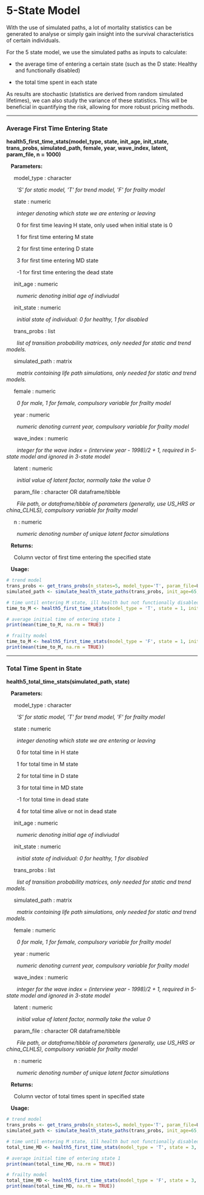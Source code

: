 # 5-State Model

With the use of simulated paths, a lot of mortality statistics can be generated 
to analyse or simply gain insight into the survival characteristics of certain individuals. 

For the 5 state model, we use the simulated paths as inputs to calculate:

* the average time of entering a certain state (such as the D state: Healthy and functionally disabled)

* the total time spent in each state 

As results are stochastic (statistics are derived from random simulated lifetimes), we can 
also study the variance of these statistics. This will be beneficial in quantifying the risk, 
allowing for more robust pricing methods. 

---

### Average First Time Entering State

**health5_first_time_stats(model_type, state, init_age, init_state, trans_probs, simulated_path, female, year, wave_index, latent, param_file, n = 1000)**

&nbsp;&nbsp; **Parameters:**

&nbsp;&nbsp;&nbsp;&nbsp; model_type : character

&nbsp;&nbsp;&nbsp;&nbsp;&nbsp;&nbsp; *'S' for static model, 'T' for trend model, 'F' for frailty model*

&nbsp;&nbsp;&nbsp;&nbsp; state : numeric

&nbsp;&nbsp;&nbsp;&nbsp;&nbsp;&nbsp; *integer denoting which state we are entering or leaving*

&nbsp;&nbsp;&nbsp;&nbsp;&nbsp;&nbsp; 0 for first time leaving H state, only used when initial state is 0

&nbsp;&nbsp;&nbsp;&nbsp;&nbsp;&nbsp; 1 for first time entering M state

&nbsp;&nbsp;&nbsp;&nbsp;&nbsp;&nbsp; 2 for first time entering D state

&nbsp;&nbsp;&nbsp;&nbsp;&nbsp;&nbsp; 3 for first time entering MD state

&nbsp;&nbsp;&nbsp;&nbsp;&nbsp;&nbsp; -1 for first time entering the dead state

&nbsp;&nbsp;&nbsp;&nbsp; init_age : numeric

&nbsp;&nbsp;&nbsp;&nbsp;&nbsp;&nbsp; *numeric denoting initial age of indiviudal*

&nbsp;&nbsp;&nbsp;&nbsp; init_state : numeric

&nbsp;&nbsp;&nbsp;&nbsp;&nbsp;&nbsp; *initial state of individual: 0 for healthy, 1 for disabled*

&nbsp;&nbsp;&nbsp;&nbsp; trans_probs : list

&nbsp;&nbsp;&nbsp;&nbsp;&nbsp;&nbsp; *list of transition probability matrices, only needed for static and trend models.*

&nbsp;&nbsp;&nbsp;&nbsp; simulated_path : matrix

&nbsp;&nbsp;&nbsp;&nbsp;&nbsp;&nbsp; *matrix containing life path simulations, only needed for static and trend models.*

&nbsp;&nbsp;&nbsp;&nbsp; female : numeric

&nbsp;&nbsp;&nbsp;&nbsp;&nbsp;&nbsp; *0 for male, 1 for female, compulsory variable for frailty model*

&nbsp;&nbsp;&nbsp;&nbsp; year : numeric

&nbsp;&nbsp;&nbsp;&nbsp;&nbsp;&nbsp; *numeric denoting current year, compulsory variable for frailty model*

&nbsp;&nbsp;&nbsp;&nbsp; wave_index : numeric

&nbsp;&nbsp;&nbsp;&nbsp;&nbsp;&nbsp; *integer for the wave index = (interview year - 1998)/2 + 1, required in 5-state model and ignored in 3-state model*

&nbsp;&nbsp;&nbsp;&nbsp; latent : numeric

&nbsp;&nbsp;&nbsp;&nbsp;&nbsp;&nbsp; *initial value of latent factor, normally take the value 0*

&nbsp;&nbsp;&nbsp;&nbsp; param_file : character OR dataframe/tibble

&nbsp;&nbsp;&nbsp;&nbsp;&nbsp;&nbsp; *File path, or dataframe/tibble of parameters (generally, use US_HRS or china_CLHLS), compulsory variable for frailty model*

&nbsp;&nbsp;&nbsp;&nbsp; n : numeric

&nbsp;&nbsp;&nbsp;&nbsp;&nbsp;&nbsp; *numeric denoting number of unique latent factor simulations*

&nbsp;&nbsp; **Returns:**

&nbsp;&nbsp;&nbsp;&nbsp; Column vector of first time entering the specified state

&nbsp;&nbsp; **Usage:**

```r
# trend model
trans_probs <- get_trans_probs(n_states=5, model_type='T', param_file=US_HRS_5, init_age=65, female=0, year = 2022, wave_index = 13, latent = 0)
simulated_path <- simulate_health_state_paths(trans_probs, init_age=65, init_state = 0, cohort = 10000)

# time until entering M state, ill health but not functionally disabled
time_to_M <- health5_first_time_stats(model_type = 'T', state = 1, init_age = 65, init_state = 0, trans_probs)

# average initial time of entering state 1
print(mean(time_to_M, na.rm = TRUE))

# frailty model
time_to_M <- health5_first_time_stats(model_type = 'F', state = 1, init_age = 65, init_state = 0, female = 0, year = 2022, wave_index = 13, latent = 0, param_file = US_HRS_5)
print(mean(time_to_M, na.rm = TRUE))
```

---

### Total Time Spent in State

**health5_total_time_stats(simulated_path, state)**

&nbsp;&nbsp; **Parameters:**

&nbsp;&nbsp;&nbsp;&nbsp; model_type : character

&nbsp;&nbsp;&nbsp;&nbsp;&nbsp;&nbsp; *'S' for static model, 'T' for trend model, 'F' for frailty model*

&nbsp;&nbsp;&nbsp;&nbsp; state : numeric

&nbsp;&nbsp;&nbsp;&nbsp;&nbsp;&nbsp; *integer denoting which state we are entering or leaving*

&nbsp;&nbsp;&nbsp;&nbsp;&nbsp;&nbsp; 0 for total time in H state

&nbsp;&nbsp;&nbsp;&nbsp;&nbsp;&nbsp; 1 for total time in M state

&nbsp;&nbsp;&nbsp;&nbsp;&nbsp;&nbsp; 2 for total time in D state

&nbsp;&nbsp;&nbsp;&nbsp;&nbsp;&nbsp; 3 for total time in MD state

&nbsp;&nbsp;&nbsp;&nbsp;&nbsp;&nbsp; -1 for total time in dead state

&nbsp;&nbsp;&nbsp;&nbsp;&nbsp;&nbsp; 4 for total time alive or not in dead state

&nbsp;&nbsp;&nbsp;&nbsp; init_age : numeric

&nbsp;&nbsp;&nbsp;&nbsp;&nbsp;&nbsp; *numeric denoting initial age of indiviudal*

&nbsp;&nbsp;&nbsp;&nbsp; init_state : numeric

&nbsp;&nbsp;&nbsp;&nbsp;&nbsp;&nbsp; *initial state of individual: 0 for healthy, 1 for disabled*

&nbsp;&nbsp;&nbsp;&nbsp; trans_probs : list

&nbsp;&nbsp;&nbsp;&nbsp;&nbsp;&nbsp; *list of transition probability matrices, only needed for static and trend models.*

&nbsp;&nbsp;&nbsp;&nbsp; simulated_path : matrix

&nbsp;&nbsp;&nbsp;&nbsp;&nbsp;&nbsp; *matrix containing life path simulations, only needed for static and trend models.*

&nbsp;&nbsp;&nbsp;&nbsp; female : numeric

&nbsp;&nbsp;&nbsp;&nbsp;&nbsp;&nbsp; *0 for male, 1 for female, compulsory variable for frailty model*

&nbsp;&nbsp;&nbsp;&nbsp; year : numeric

&nbsp;&nbsp;&nbsp;&nbsp;&nbsp;&nbsp; *numeric denoting current year, compulsory variable for frailty model*

&nbsp;&nbsp;&nbsp;&nbsp; wave_index : numeric

&nbsp;&nbsp;&nbsp;&nbsp;&nbsp;&nbsp; *integer for the wave index = (interview year - 1998)/2 + 1, required in 5-state model and ignored in 3-state model*

&nbsp;&nbsp;&nbsp;&nbsp; latent : numeric

&nbsp;&nbsp;&nbsp;&nbsp;&nbsp;&nbsp; *initial value of latent factor, normally take the value 0*

&nbsp;&nbsp;&nbsp;&nbsp; param_file : character OR dataframe/tibble

&nbsp;&nbsp;&nbsp;&nbsp;&nbsp;&nbsp; *File path, or dataframe/tibble of parameters (generally, use US_HRS or china_CLHLS), compulsory variable for frailty model*

&nbsp;&nbsp;&nbsp;&nbsp; n : numeric

&nbsp;&nbsp;&nbsp;&nbsp;&nbsp;&nbsp; *numeric denoting number of unique latent factor simulations*

&nbsp;&nbsp; **Returns:**

&nbsp;&nbsp;&nbsp;&nbsp; Column vector of total times spent in specified state

&nbsp;&nbsp; **Usage:**

```r
# trend model
trans_probs <- get_trans_probs(n_states=5, model_type='T', param_file=US_HRS_5, init_age=65, female=0, year = 2022, wave_index = 13, latent = 0)
simulated_path <- simulate_health_state_paths(trans_probs, init_age=65, init_state = 0, cohort = 10000)

# time until entering M state, ill health but not functionally disabled
total_time_MD <- health5_first_time_stats(model_type = 'T', state = 3, init_age = 65, init_state = 0, trans_probs)

# average initial time of entering state 1
print(mean(total_time_MD, na.rm = TRUE))

# frailty model
total_time_MD <- health5_first_time_stats(model_type = 'F', state = 3, init_age = 65, init_state = 0, female = 0, year = 2022, wave_index = 13, latent = 0, param_file = US_HRS_5)
print(mean(total_time_MD, na.rm = TRUE))
```

